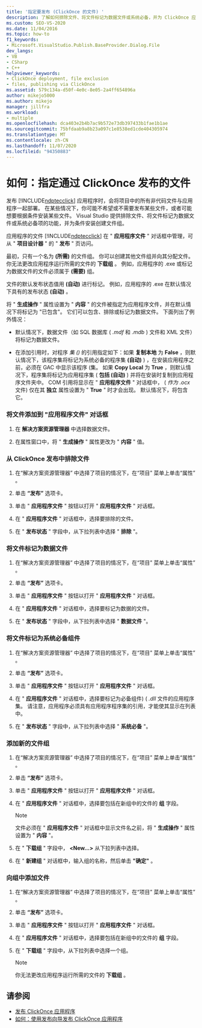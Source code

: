 ```yaml
---
title: '指定要发布 (ClickOnce 的文件) '
description: 了解如何排除文件、将文件标记为数据文件或系统必备，并为 ClickOnce 应用程序的条件安装创建组。
ms.custom: SEO-VS-2020
ms.date: 11/04/2016
ms.topic: how-to
f1_keywords:
- Microsoft.VisualStudio.Publish.BaseProvider.Dialog.File
dev_langs:
- VB
- CSharp
- C++
helpviewer_keywords:
- ClickOnce deployment, file exclusion
- files, publishing via ClickOnce
ms.assetid: 579c134a-d50f-4e0c-8e05-2a4ff654896a
author: mikejo5000
ms.author: mikejo
manager: jillfra
ms.workload:
- multiple
ms.openlocfilehash: dca403e2b4b7ac9b572e73db397433b1fae1b1ae
ms.sourcegitcommit: 75bfdaab9a8b23a097c1e8538ed1cde404305974
ms.translationtype: MT
ms.contentlocale: zh-CN
ms.lasthandoff: 11/07/2020
ms.locfileid: "94350883"
---
```

# <a name="how-to-specify-which-files-are-published-by-clickonce"></a>如何：指定通过 ClickOnce 发布的文件
发布 [!INCLUDE[ndptecclick](../deployment/includes/ndptecclick_md.md)] 应用程序时，会将项目中的所有非代码文件与应用程序一起部署。 在某些情况下，你可能不希望或不需要发布某些文件，或者可能想要根据条件安装某些文件。 Visual Studio 提供排除文件、将文件标记为数据文件或系统必备项的功能，并为条件安装创建文件组。

 应用程序的文件 [!INCLUDE[ndptecclick](../deployment/includes/ndptecclick_md.md)] 在 " **应用程序文件** " 对话框中管理，可从 " **项目设计器** " 的 " **发布** " 页访问。

 最初，只有一个名为 **(所需)** 的文件组。 你可以创建其他文件组并向其分配文件。 你无法更改应用程序运行所需的文件的 **下载组** 。 例如，应用程序的 .exe 或标记为数据文件的文件必须属于 **(需要)** 组。

 文件的默认发布状态值用 **(自动)** 进行标记。 例如，应用程序的 .exe 在默认情况下具有的发布状态 **(自动)** 。

 将 " **生成操作** " 属性设置为 " **内容** " 的文件被指定为应用程序文件，并在默认情况下将标记为 "已包含"。 它们可以包含、排除或标记为数据文件。 下面列出了例外情况：

- 默认情况下，数据文件（如 SQL 数据库 ( *.mdf* 和 *.mdb* ) 文件和 XML 文件）将标记为数据文件。

- 在添加引用时，对程序 *集 ()* 的引用指定如下：如果 **复制本地** 为 **False** ，则默认情况下，该程序集将标记为系统必备的程序集 **(自动)** ) ，在安装应用程序之前，必须在 GAC 中显示该程序 (集。 如果 **Copy Local** 为 **True** ，则默认情况下，程序集将标记为应用程序集 ( **包括 (自动)** ) 并将在安装时复制到应用程序文件夹中。 COM 引用将显示在 " **应用程序文件** " 对话框中， ( *作为 .ocx* 文件) 仅在其 **独立** 属性设置为 " **True** " 时才会出现。 默认情况下，将包含它。

### <a name="to-add-files-to-the-application-files-dialog-box"></a>将文件添加到 "应用程序文件" 对话框

1. 在 **解决方案资源管理器** 中选择数据文件。

2. 在属性窗口中，将 " **生成操作** " 属性更改为 " **内容** " 值。

### <a name="to-exclude-files-from-clickonce-publishing"></a>从 ClickOnce 发布中排除文件

1. 在“解决方案资源管理器” 中选择了项目的情况下，在“项目”  菜单上单击“属性” 。

2. 单击 **“发布”** 选项卡。

3. 单击 " **应用程序文件** " 按钮以打开 " **应用程序文件** " 对话框。

4. 在 " **应用程序文件** " 对话框中，选择要排除的文件。

5. 在 " **发布状态** " 字段中，从下拉列表中选择 " **排除** "。

### <a name="to-mark-files-as-data-files"></a>将文件标记为数据文件

1. 在“解决方案资源管理器” 中选择了项目的情况下，在“项目”  菜单上单击“属性” 。

2. 单击 **“发布”** 选项卡。

3. 单击 " **应用程序文件** " 按钮以打开 " **应用程序文件** " 对话框。

4. 在 " **应用程序文件** " 对话框中，选择要标记为数据的文件。

5. 在 " **发布状态** " 字段中，从下拉列表中选择 " **数据文件** "。

### <a name="to-mark-files-as-prerequisites"></a>将文件标记为系统必备组件

1. 在“解决方案资源管理器” 中选择了项目的情况下，在“项目”  菜单上单击“属性” 。

2. 单击 **“发布”** 选项卡。

3. 单击 " **应用程序文件** " 按钮以打开 " **应用程序文件** " 对话框。

4. 在 " **应用程序文件** " 对话框中，选择要标记为必备组件)  ( *.dll* 文件的应用程序集。 请注意，应用程序必须具有应用程序程序集的引用，才能使其显示在列表中。

5. 在 " **发布状态** " 字段中，从下拉列表中选择 " **系统必备** "。

### <a name="to-add-a-new-file-group"></a>添加新的文件组

1. 在“解决方案资源管理器” 中选择了项目的情况下，在“项目”  菜单上单击“属性” 。

2. 单击 **“发布”** 选项卡。

3. 单击 " **应用程序文件** " 按钮以打开 " **应用程序文件** " 对话框。

4. 在 " **应用程序文件** " 对话框中，选择要包括在新组中的文件的 **组** 字段。

    > [!NOTE]
    > 文件必须在 " **应用程序文件** " 对话框中显示文件名之前，将 " **生成操作** " 属性设置为 " **内容** "。

5. 在 " **下载组** " 字段中， **\<New...>** 从下拉列表中选择。

6. 在 " **新建组** " 对话框中，输入组的名称，然后单击 **"确定"** 。

### <a name="to-add-a-file-to-a-group"></a>向组中添加文件

1. 在“解决方案资源管理器” 中选择了项目的情况下，在“项目”  菜单上单击“属性” 。

2. 单击 **“发布”** 选项卡。

3. 单击 " **应用程序文件** " 按钮以打开 " **应用程序文件** " 对话框。

4. 在 " **应用程序文件** " 对话框中，选择要包括在新组中的文件的 **组** 字段。

5. 在 " **下载组** " 字段中，从下拉列表中选择一个组。

    > [!NOTE]
    > 你无法更改应用程序运行所需的文件的 **下载组** 。

## <a name="see-also"></a>请参阅
- [发布 ClickOnce 应用程序](../deployment/publishing-clickonce-applications.md)
- [如何：使用发布向导发布 ClickOnce 应用程序](../deployment/how-to-publish-a-clickonce-application-using-the-publish-wizard.md)